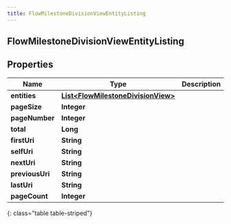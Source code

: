 ```yaml
---
title: FlowMilestoneDivisionViewEntityListing
---
```


## FlowMilestoneDivisionViewEntityListing

## Properties

| Name            | Type                                                                                           | Description | Notes      |
| --------------- | ---------------------------------------------------------------------------------------------- | ----------- | ---------- |
| **entities**    | <!----><!---->[**List&lt;FlowMilestoneDivisionView&gt;**](FlowMilestoneDivisionView.md)<!----> |             | [optional] |
| **pageSize**    | <!----><!---->**Integer**<!---->                                                               |             | [optional] |
| **pageNumber**  | <!----><!---->**Integer**<!---->                                                               |             | [optional] |
| **total**       | <!----><!---->**Long**<!---->                                                                  |             | [optional] |
| **firstUri**    | <!----><!---->**String**<!---->                                                                |             | [optional] |
| **selfUri**     | <!----><!---->**String**<!---->                                                                |             | [optional] |
| **nextUri**     | <!----><!---->**String**<!---->                                                                |             | [optional] |
| **previousUri** | <!----><!---->**String**<!---->                                                                |             | [optional] |
| **lastUri**     | <!----><!---->**String**<!---->                                                                |             | [optional] |
| **pageCount**   | <!----><!---->**Integer**<!---->                                                               |             | [optional] |

{: class="table table-striped"}
